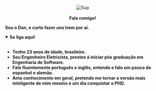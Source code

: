 <p align="center">
  <a href="https://daniellucas.dev" style="text-decoration: none; color: inherit;">
    <img src="https://static.wikia.nocookie.net/fallout/images/c/ca/Fo4_Intelligence.png/revision/latest/scale-to-width/360?cb=20151205213756" alt="Sup" /><br/><br/>
    <b> Fala comigo! </b>
  </a>
</p>

<b> Sou o Dan, e curto fazer uns trem  por aí. </b>
<details open="true">

  <summary> <b> Se liga aqui! </summary>
  <br>
  <ul>
    <li> Tenho 23 anos de idade, brasileiro.</li>
    <li> Sou Engenheiro Eletricista, prestes á iniciar pós graduação em Engenharia de Software.</li>
    <li> Falo fluentemente português e inglês, entendo e falo um pouco de espanhol e alemão.</li>
    <li> Amo conhecimento em geral, pretendo me tornar a versão mais inteligente de mim mesmo e um dia conquistar o PHD.</li>
  </ul>
</details>
